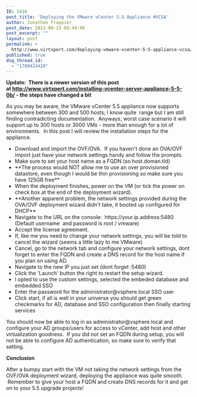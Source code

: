 ```yaml
---
ID: 1416
post_title: 'Deploying the VMware vCenter 5.5 Appliance #VCSA'
author: Jonathan Frappier
post_date: 2013-09-23 09:49:06
post_excerpt: ""
layout: post
permalink: >
  http://www.virtxpert.com/deploying-vmware-vcenter-5-5-appliance-vcsa/
published: true
dsq_thread_id:
  - "1789424420"
---
```

<strong>**Update:  There is a newer version of this post at <a href="http://www.virtxpert.com/installing-vcenter-server-appliance-5-5-0b/">http://www.virtxpert.com/installing-vcenter-server-appliance-5-5-0b/</a> - the steps have changed a bit**</strong>

As you may be aware, the VMware vCenter 5.5 appliance now supports somewhere between 300 and 500 hosts; I know quite  range but I am still finding contradicting documentation.  Anyways, worst case scenario it will support up to 300 hosts or 3000 VMs - more than enough for a lot of environments.  In this post I will review the installation steps for the appliance.
<ul>
	<li>Download and import the OVF/OVA.  If you haven't done an OVA/OVF import just have your network settings handy and follow the prompts.</li>
	<li>Make sure to set your host name as a FQDN (so host.doman.tld)</li>
	<li>**The process would NOT allow me to use an over provisioned datastore, even though I would be thin provisioning so make sure you have 125GB free**</li>
	<li>When the deployment finishes, power on the VM (or tick the power on check box at the end of the deployment wizard).</li>
	<li>**Another apparent problem, the network settings provided during the OVA/OVF deployment wizard didn't take, it booted up configured for DHCP**</li>
	<li>Navigate to the URL on the console:  https://your.ip.address:5480 (Default username  and password is root / vmware)</li>
	<li>Accept the license agreement.</li>
	<li>If, like me you need to change your network settings, you will be told to cancel the wizard (seems a little lazy to me VMware)</li>
	<li>Cancel, go to the network tab and configure your network settings, dont forget to enter the FQDN and create a DNS record for the host name if you plan on using AD.</li>
	<li>Navigate to the new IP you just set (dont forget :5480)</li>
	<li>Click the 'Launch' button the right to restart the setup wizard.</li>
	<li>I opted to use the custom settings, selected the embeded database and embedded SSO</li>
	<li>Enter the password for the administrator@vsphere.local SSO user</li>
	<li>Click start, if all is well in your universe you should get green checkmarks for AD, database and SSO configuration then finally starting services</li>
</ul>
You should now be able to log in as administrator@vsphere.local and configure your AD groups/users for access to vCenter, add host and other virtualization goodness.  If you did not set an FQDN during setup, you will not be able to configure AD authentication, so make sure to verify that setting.

<strong>Conclusion</strong>

<strong></strong>After a bumpy start with the VM not taking the network settings from the OVF/OVA deployment wizard, deploying the appliance was quite smooth.  Remember to give your host a FQDN and create DNS records for it and get on to your 5.5 upgrade projects!